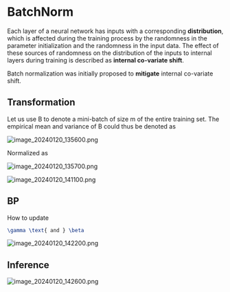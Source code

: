 # BatchNorm

<a href="https://en.wikipedia.org/wiki/Batch_normalization"></a>

Each layer of a neural network has inputs with a corresponding **distribution**, which is affected during the training process by the randomness in the parameter initialization and the randomness in the input data. The effect of these sources of randomness on the distribution of the inputs to internal layers during training is described as **internal co-variate shift**.

Batch normalization was initially proposed to **mitigate** internal co-variate shift.

## Transformation

Let us use B to denote a mini-batch of size m of the entire training set. The empirical mean and variance of B could thus be denoted as

![image_20240120_135600.png](image_20240120_135600.png)

Normalized as

![image_20240120_135700.png](image_20240120_135700.png)

![image_20240120_141100.png](image_20240120_141100.png)

## BP
How to update 
```tex 
\gamma \text{ and } \beta
```
![image_20240120_142200.png](image_20240120_142200.png)

## Inference

![image_20240120_142600.png](image_20240120_142600.png)

